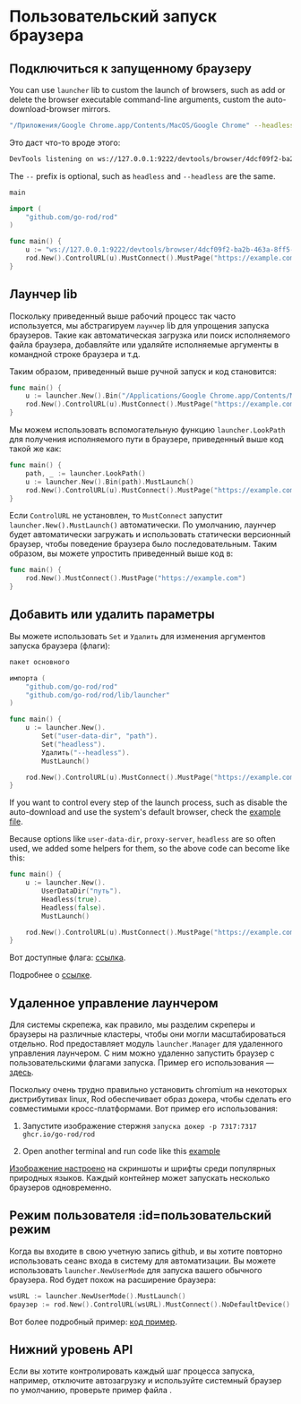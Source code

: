 # Пользовательский запуск браузера

## Подключиться к запущенному браузеру

You can use `launcher` lib to custom the launch of browsers, such as add or delete the browser executable command-line arguments, custom the auto-download-browser mirrors.

```bash
"/Приложения/Google Chrome.app/Contents/MacOS/Google Chrome" --headless --remote-debugging-port=9222
```

Это даст что-то вроде этого:

```txt
DevTools listening on ws://127.0.0.1:9222/devtools/browser/4dcf09f2-ba2b-463a-8ff5-90d27c6cc913
```

The `--` prefix is optional, such as `headless` and `--headless` are the same.

```go
main

import (
    "github.com/go-rod/rod"
)

func main() {
    u := "ws://127.0.0.1:9222/devtools/browser/4dcf09f2-ba2b-463a-8ff5-90d27c6cc913"
    rod.New().ControlURL(u).MustConnect().MustPage("https://example.com")
}
```

## Лаунчер lib

Поскольку приведенный выше рабочий процесс так часто используется, мы абстрагируем `лаунчер` lib для упрощения запуска браузеров. Такие как автоматическая загрузка или поиск исполняемого файла браузера, добавляйте или удаляйте исполняемые аргументы в командной строке браузера и т.д.

Таким образом, приведенный выше ручной запуск и код становится:

```go
func main() {
    u := launcher.New().Bin("/Applications/Google Chrome.app/Contents/MacOS/Google Chrome").MustLaunch()
    rod.New().ControlURL(u).MustConnect().MustPage("https://example.com")
}
```

Мы можем использовать вспомогательную функцию `launcher.LookPath` для получения исполняемого пути в браузере, приведенный выше код такой же как:

```go
func main() {
    path, _ := launcher.LookPath()
    u := launcher.New().Bin(path).MustLaunch()
    rod.New().ControlURL(u).MustConnect().MustPage("https://example.com")
}
```

Если `ControlURL` не установлен, то `MustConnect` запустит `launcher.New().MustLaunch()` автоматически. По умолчанию, лаунчер будет автоматически загружать и использовать статически версионный браузер, чтобы поведение браузера было последовательным. Таким образом, вы можете упростить приведенный выше код в:

```go
func main() {
    rod.New().MustConnect().MustPage("https://example.com")
}
```

## Добавить или удалить параметры

Вы можете использовать `Set` и `Удалить` для изменения аргументов запуска браузера (флаги):

```go
пакет основного

импорта (
    "github.com/go-rod/rod"
    "github.com/go-rod/rod/lib/launcher"
)

func main() {
    u := launcher.New().
        Set("user-data-dir", "path").
        Set("headless").
        Удалить("--headless").
        MustLaunch()

    rod.New().ControlURL(u).MustConnect().MustPage("https://example.com")
}
```

If you want to control every step of the launch process, such as disable the auto-download and use the system's default browser, check the [example file](https://github.com/go-rod/rod/blob/master/lib/launcher/example_test.go).

Because options like `user-data-dir`, `proxy-server`, `headless` are so often used, we added some helpers for them, so the above code can become like this:

```go
func main() {
    u := launcher.New().
        UserDataDir("путь").
        Headless(true).
        Headless(false).
        MustLaunch()

    rod.New().ControlURL(u).MustConnect().MustPage("https://example.com")
}
```

Вот доступные флага: [ссылка](https://peter.sh/experiments/chromium-command-line-switches).

Подробнее о [ссылке](https://pkg.go.dev/github.com/go-rod/rod/lib/launcher#Launcher).

## Удаленное управление лаунчером

Для системы скрепежа, как правило, мы разделим скреперы и браузеры на различные кластеры, чтобы они могли масштабироваться отдельно. Rod предоставляет модуль `launcher.Manager` для удаленного управления лаунчером. С ним можно удаленно запустить браузер с пользовательскими флагами запуска. Пример его использования — [здесь](https://github.com/go-rod/rod/blob/master/lib/launcher/rod-manager/main.go).

Поскольку очень трудно правильно установить chromium на некоторых дистрибутивах linux, Rod обеспечивает образ докера, чтобы сделать его совместимыми кросс-платформами. Вот пример его использования:

1. Запустите изображение стержня `запуска докер -p 7317:7317 ghcr.io/go-rod/rod`

2. Open another terminal and run code like this [example](https://github.com/go-rod/rod/blob/master/lib/examples/remote-launch/main.go)

[Изображение настроено](https://github.com/go-rod/rod/blob/master/lib/docker/Dockerfile) на скриншоты и шрифты среди популярных природных языков. Каждый контейнер может запускать несколько браузеров одновременно.

## Режим пользователя :id=пользовательский режим

Когда вы входите в свою учетную запись github, и вы хотите повторно использовать сеанс входа в систему для автоматизации. Вы можете использовать `launcher.NewUserMode` для запуска вашего обычного браузера. Rod будет похож на расширение браузера:

```go
wsURL := launcher.NewUserMode().MustLaunch()
браузер := rod.New().ControlURL(wsURL).MustConnect().NoDefaultDevice()
```

Вот более подробный пример: [код пример](https://github.com/go-rod/rod/blob/master/lib/examples/use-rod-like-chrome-extension/main.go).

## Нижний уровень API

Если вы хотите контролировать каждый шаг процесса запуска, например, отключите автозагрузку и используйте системный браузер по умолчанию, проверьте пример файла [](https://github.com/go-rod/rod/blob/master/lib/launcher/example_test.go).
